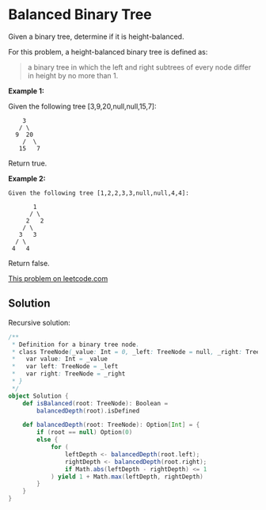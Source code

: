 # Balanced Binary Tree

Given a binary tree, determine if it is height-balanced.

For this problem, a height-balanced binary tree is defined as:

> a binary tree in which the left and right subtrees of every node differ in height by no more than 1.

**Example 1:**

Given the following tree [3,9,20,null,null,15,7]:
```
    3
   / \
  9  20
    /  \
   15   7
```
Return true.

**Example 2:**
```
Given the following tree [1,2,2,3,3,null,null,4,4]:

       1
      / \
     2   2
    / \
   3   3
  / \
 4   4
```
Return false.

[This problem on leetcode.com](https://leetcode.com/problems/balanced-binary-tree/)

## Solution

Recursive solution:

```scala
/**
 * Definition for a binary tree node.
 * class TreeNode(_value: Int = 0, _left: TreeNode = null, _right: TreeNode = null) {
 *   var value: Int = _value
 *   var left: TreeNode = _left
 *   var right: TreeNode = _right
 * }
 */
object Solution {
    def isBalanced(root: TreeNode): Boolean =
        balancedDepth(root).isDefined

    def balancedDepth(root: TreeNode): Option[Int] = {
        if (root == null) Option(0)
        else {
            for (
                leftDepth <- balancedDepth(root.left);
                rightDepth <- balancedDepth(root.right);
                if Math.abs(leftDepth - rightDepth) <= 1
            ) yield 1 + Math.max(leftDepth, rightDepth)
        }
    }
}
```

